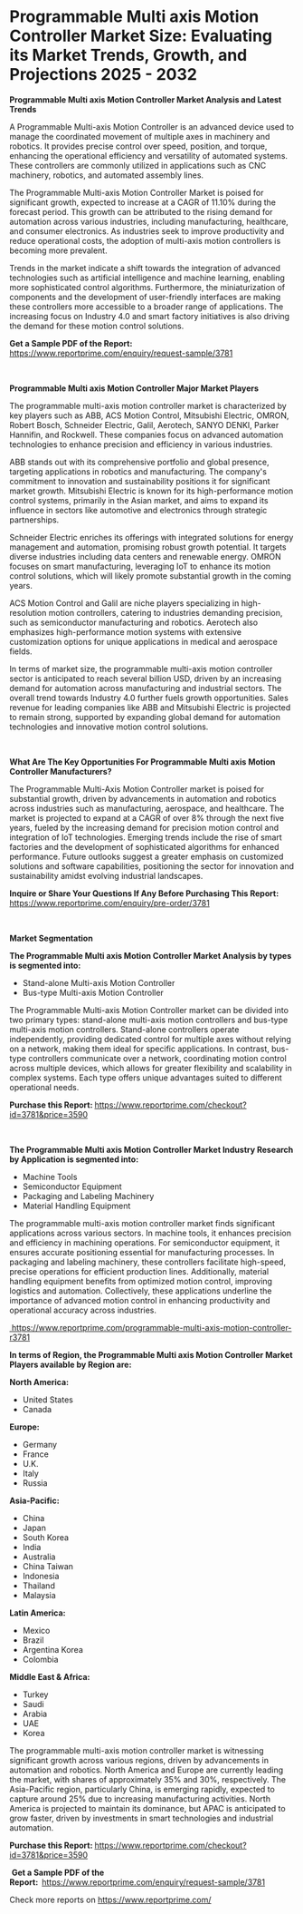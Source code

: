 <p><h1>Programmable Multi axis Motion Controller Market Size: Evaluating its Market Trends, Growth, and Projections 2025 - 2032</h1></p><p><strong>Programmable Multi axis Motion Controller Market Analysis and Latest Trends</strong></p>
<p><p>A Programmable Multi-axis Motion Controller is an advanced device used to manage the coordinated movement of multiple axes in machinery and robotics. It provides precise control over speed, position, and torque, enhancing the operational efficiency and versatility of automated systems. These controllers are commonly utilized in applications such as CNC machinery, robotics, and automated assembly lines.</p><p>The Programmable Multi-axis Motion Controller Market is poised for significant growth, expected to increase at a CAGR of 11.10% during the forecast period. This growth can be attributed to the rising demand for automation across various industries, including manufacturing, healthcare, and consumer electronics. As industries seek to improve productivity and reduce operational costs, the adoption of multi-axis motion controllers is becoming more prevalent.</p><p>Trends in the market indicate a shift towards the integration of advanced technologies such as artificial intelligence and machine learning, enabling more sophisticated control algorithms. Furthermore, the miniaturization of components and the development of user-friendly interfaces are making these controllers more accessible to a broader range of applications. The increasing focus on Industry 4.0 and smart factory initiatives is also driving the demand for these motion control solutions.</p></p>
<p><strong>Get a Sample PDF of the Report:&nbsp;</strong> <a href="https://www.reportprime.com/enquiry/request-sample/3781?utm_campaign=3127&utm_medium=2&utm_source=Github&utm_content=ia&utm_term=18032025&utm_id=programmable-multi-axis-motion-controller">https://www.reportprime.com/enquiry/request-sample/3781</a></p>
<p>&nbsp;</p>
<p><strong>Programmable Multi axis Motion Controller Major Market Players</strong></p>
<p><p>The programmable multi-axis motion controller market is characterized by key players such as ABB, ACS Motion Control, Mitsubishi Electric, OMRON, Robert Bosch, Schneider Electric, Galil, Aerotech, SANYO DENKI, Parker Hannifin, and Rockwell. These companies focus on advanced automation technologies to enhance precision and efficiency in various industries.</p><p>ABB stands out with its comprehensive portfolio and global presence, targeting applications in robotics and manufacturing. The company's commitment to innovation and sustainability positions it for significant market growth. Mitsubishi Electric is known for its high-performance motion control systems, primarily in the Asian market, and aims to expand its influence in sectors like automotive and electronics through strategic partnerships.</p><p>Schneider Electric enriches its offerings with integrated solutions for energy management and automation, promising robust growth potential. It targets diverse industries including data centers and renewable energy. OMRON focuses on smart manufacturing, leveraging IoT to enhance its motion control solutions, which will likely promote substantial growth in the coming years.</p><p>ACS Motion Control and Galil are niche players specializing in high-resolution motion controllers, catering to industries demanding precision, such as semiconductor manufacturing and robotics. Aerotech also emphasizes high-performance motion systems with extensive customization options for unique applications in medical and aerospace fields.</p><p>In terms of market size, the programmable multi-axis motion controller sector is anticipated to reach several billion USD, driven by an increasing demand for automation across manufacturing and industrial sectors. The overall trend towards Industry 4.0 further fuels growth opportunities. Sales revenue for leading companies like ABB and Mitsubishi Electric is projected to remain strong, supported by expanding global demand for automation technologies and innovative motion control solutions.</p></p>
<p>&nbsp;</p>
<p><strong>What Are The Key Opportunities For Programmable Multi axis Motion Controller Manufacturers?</strong></p>
<p><p>The Programmable Multi-Axis Motion Controller market is poised for substantial growth, driven by advancements in automation and robotics across industries such as manufacturing, aerospace, and healthcare. The market is projected to expand at a CAGR of over 8% through the next five years, fueled by the increasing demand for precision motion control and integration of IoT technologies. Emerging trends include the rise of smart factories and the development of sophisticated algorithms for enhanced performance. Future outlooks suggest a greater emphasis on customized solutions and software capabilities, positioning the sector for innovation and sustainability amidst evolving industrial landscapes.</p></p>
<p><strong>Inquire or Share Your Questions If Any Before Purchasing This Report:</strong> <a href="https://www.reportprime.com/enquiry/pre-order/3781?utm_campaign=3127&utm_medium=2&utm_source=Github&utm_content=ia&utm_term=18032025&utm_id=programmable-multi-axis-motion-controller">https://www.reportprime.com/enquiry/pre-order/3781</a></p>
<p>&nbsp;</p>
<p><strong>Market Segmentation</strong></p>
<p><strong>The Programmable Multi axis Motion Controller Market Analysis by types is segmented into:</strong></p>
<p><ul><li>Stand-alone Multi-axis Motion Controller</li><li>Bus-type Multi-axis Motion Controller</li></ul></p>
<p><p>The Programmable Multi-axis Motion Controller market can be divided into two primary types: stand-alone multi-axis motion controllers and bus-type multi-axis motion controllers. Stand-alone controllers operate independently, providing dedicated control for multiple axes without relying on a network, making them ideal for specific applications. In contrast, bus-type controllers communicate over a network, coordinating motion control across multiple devices, which allows for greater flexibility and scalability in complex systems. Each type offers unique advantages suited to different operational needs.</p></p>
<p><strong>Purchase this Report:&nbsp;</strong><a href="https://www.reportprime.com/checkout?id=3781&price=3590&utm_campaign=3127&utm_medium=2&utm_source=Github&utm_content=ia&utm_term=18032025&utm_id=programmable-multi-axis-motion-controller">https://www.reportprime.com/checkout?id=3781&price=3590</a></p>
<p>&nbsp;</p>
<p><strong>The Programmable Multi axis Motion Controller Market Industry Research by Application is segmented into:</strong></p>
<p><ul><li>Machine Tools</li><li>Semiconductor Equipment</li><li>Packaging and Labeling Machinery</li><li>Material Handling Equipment</li></ul></p>
<p><p>The programmable multi-axis motion controller market finds significant applications across various sectors. In machine tools, it enhances precision and efficiency in machining operations. For semiconductor equipment, it ensures accurate positioning essential for manufacturing processes. In packaging and labeling machinery, these controllers facilitate high-speed, precise operations for efficient production lines. Additionally, material handling equipment benefits from optimized motion control, improving logistics and automation. Collectively, these applications underline the importance of advanced motion control in enhancing productivity and operational accuracy across industries.</p></p>
<p><a href="https://www.reportprime.com/programmable-multi-axis-motion-controller-r3781?utm_campaign=3127&utm_medium=2&utm_source=Github&utm_content=ia&utm_term=18032025&utm_id=programmable-multi-axis-motion-controller">&nbsp;https://www.reportprime.com/programmable-multi-axis-motion-controller-r3781</a></p>
<p><strong>In terms of Region, the Programmable Multi axis Motion Controller Market Players available by Region are:</strong></p>
<p>
    <p> <strong> North America: </strong>
        <ul>
            <li>United States</li>
            <li>Canada</li>
        </ul>
        </p> 
    <p> <strong> Europe: </strong>
        <ul>
            <li>Germany</li>
            <li>France</li>
            <li>U.K.</li>
            <li>Italy</li>
            <li>Russia</li>
        </ul>
        </p> 
    <p> <strong> Asia-Pacific: </strong>
        <ul>
            <li>China</li>
            <li>Japan</li>
            <li>South Korea</li>
            <li>India</li>
            <li>Australia</li>
            <li>China Taiwan</li>
            <li>Indonesia</li>
            <li>Thailand</li>
            <li>Malaysia</li>
        </ul>
        </p> 
    <p> <strong> Latin America: </strong>
        <ul>
            <li>Mexico</li>
            <li>Brazil</li>
            <li>Argentina Korea</li>
            <li>Colombia</li>
        </ul>
        </p> 
    <p> <strong> Middle East & Africa: </strong>
        <ul>
            <li>Turkey</li>
            <li>Saudi</li>
            <li>Arabia</li>
            <li>UAE</li>
            <li>Korea</li>
        </ul>
    </p>
    </p>
<p><p>The programmable multi-axis motion controller market is witnessing significant growth across various regions, driven by advancements in automation and robotics. North America and Europe are currently leading the market, with shares of approximately 35% and 30%, respectively. The Asia-Pacific region, particularly China, is emerging rapidly, expected to capture around 25% due to increasing manufacturing activities. North America is projected to maintain its dominance, but APAC is anticipated to grow faster, driven by investments in smart technologies and industrial automation.</p></p>
<p><strong>Purchase this Report: </strong><a href="https://www.reportprime.com/checkout?id=3781&price=3590&utm_campaign=3127&utm_medium=2&utm_source=Github&utm_content=ia&utm_term=18032025&utm_id=programmable-multi-axis-motion-controller">https://www.reportprime.com/checkout?id=3781&price=3590</a></p>
<p>&nbsp;<strong>Get a Sample PDF of the Report:&nbsp;&nbsp;</strong><a href="https://www.reportprime.com/enquiry/request-sample/3781?utm_campaign=3127&utm_medium=2&utm_source=Github&utm_content=ia&utm_term=18032025&utm_id=programmable-multi-axis-motion-controller">https://www.reportprime.com/enquiry/request-sample/3781</a></p>
<p><strong></strong></p>
<p>Check more reports on <a href="https://www.reportprime.com/?utm_campaign=3127&utm_medium=2&utm_source=Github&utm_content=ia&utm_term=18032025&utm_id=programmable-multi-axis-motion-controller">https://www.reportprime.com/</a></p>